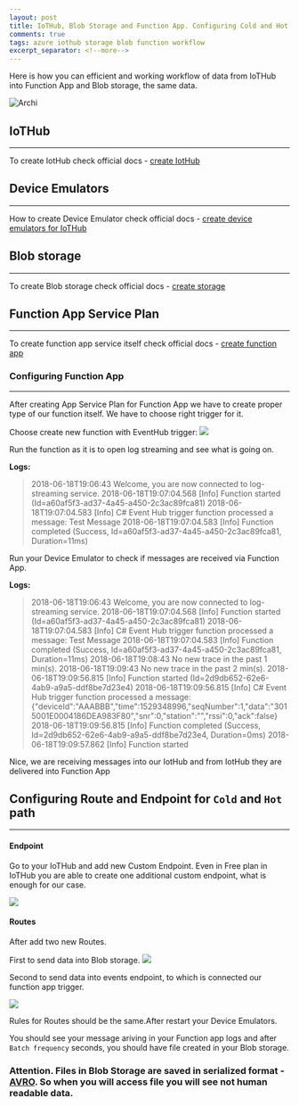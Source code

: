 ```yaml
---
layout: post
title: IoTHub, Blob Storage and Function App. Configuring Cold and Hot path of data processing.
comments: true
tags: azure iothub storage blob function workflow
excerpt_separator: <!--more-->
---
```


Here is how you can efficient and working workflow of data from IoTHub into Function App and Blob storage, the same data.

![Archi](https://docs.microsoft.com/en-us/azure/iot-hub/media/iot-hub-store-data-in-azure-table-storage/1_route-to-storage.png)
<!--more-->

## IoTHub
---
To create IotHub check official docs - [create IotHub](https://docs.microsoft.com/en-us/azure/iot-hub/iot-hub-create-through-portal)

## Device Emulators
---
How to create Device Emulator check official docs - [create device emulators for IoTHub](https://docs.microsoft.com/en-us/azure/iot-hub/quickstart-send-telemetry-node)

## Blob storage
---
To create Blob storage check official docs - [create storage](https://docs.microsoft.com/en-us/azure/storage/common/storage-create-storage-account)

## Function App Service Plan
---
To create function app service itself check official docs - [create function app](https://docs.microsoft.com/en-us/azure/azure-functions/functions-create-first-azure-function)

### Configuring Function App
---
After creating App Service Plan for Function App we have to create proper type of our function itself. We have to choose right trigger for it.

Choose create new function with EventHub trigger:
![](https://github.com/kutsyk/kutsyk.github.io/blob/master/images/azure_iot_function_blob/function_type.PNG?raw=true)

Run the function as it is to open log streaming and see what is going on.

__Logs:__

> 2018-06-18T19:06:43  Welcome, you are now connected to log-streaming service.
> 2018-06-18T19:07:04.568 [Info] Function started (Id=a60af5f3-ad37-4a45-a450-2c3ac89fca81)
> 2018-06-18T19:07:04.583 [Info] C# Event Hub trigger function processed a message: Test Message
> 2018-06-18T19:07:04.583 [Info] Function completed (Success, Id=a60af5f3-ad37-4a45-a450-2c3ac89fca81, Duration=11ms)

Run your Device Emulator to check if messages are received via Function App.

__Logs:__

> 2018-06-18T19:06:43  Welcome, you are now connected to log-streaming service.
> 2018-06-18T19:07:04.568 [Info] Function started (Id=a60af5f3-ad37-4a45-a450-2c3ac89fca81)
> 2018-06-18T19:07:04.583 [Info] C# Event Hub trigger function processed a message: Test Message
> 2018-06-18T19:07:04.583 [Info] Function completed (Success, Id=a60af5f3-ad37-4a45-a450-2c3ac89fca81, Duration=11ms)
> 2018-06-18T19:08:43  No new trace in the past 1 min(s).
> 2018-06-18T19:09:43  No new trace in the past 2 min(s).
> 2018-06-18T19:09:56.815 [Info] Function started (Id=2d9db652-62e6-4ab9-a9a5-ddf8be7d23e4)
> 2018-06-18T19:09:56.815 [Info] C# Event Hub trigger function processed a message: {"deviceId":"AAABBB","time":1529348996,"seqNumber":1,"data":"3015001E0004186DEA983F80","snr":0,"station":"","rssi":0,"ack":false}
> 2018-06-18T19:09:56.815 [Info] Function completed (Success, Id=2d9db652-62e6-4ab9-a9a5-ddf8be7d23e4, Duration=0ms)
> 2018-06-18T19:09:57.862 [Info] Function started

Nice, we are receiving messages into our IotHub and from IotHub they are delivered into Function App

## Configuring Route and Endpoint for `Cold` and `Hot` path
---

#### Endpoint
Go to your IoTHub and add new Custom Endpoint. Even in Free plan in IoTHub you are able to create one additional custom endpoint, what is enough for our case.

![](https://docs.microsoft.com/en-us/azure/iot-hub/media/iot-hub-store-data-in-azure-table-storage/2_custom-storage-endpoint.png)

#### Routes
After add two new Routes.

First to send data into Blob storage.
![](https://docs.microsoft.com/en-us/azure/iot-hub/media/iot-hub-store-data-in-azure-table-storage/3_create-route.png)

Second to send data into events endpoint, to which is connected our function app trigger.

![](https://github.com/kutsyk/kutsyk.github.io/blob/master/images/azure_iot_function_blob/iothub_route_function.PNG?raw=true)

Rules for Routes should be the same.After restart your Device Emulators.

You should see your message ariving in your Function app logs and after `Batch frequency` seconds, you should have file created in your Blob storage.

### Attention. Files in Blob Storage are saved in serialized format - [AVRO](https://avro.apache.org/). So when you will access file you will see not human readable data.